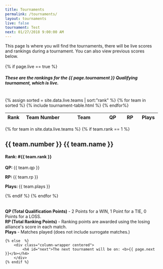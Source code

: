 ```yaml
---
title: Tournaments
permalink: /tournaments/
layout: tournaments
live: false
tournament: Test
next: 01/27/2018 9:00:00 AM
---
```

<div class="column-wrapper">
	This page Is where you will find the tournaments, there will be live scores and rankings during a tournament. You can also view previous scores below.
	<br><br>
	{% if page.live == true %}
		<h5 class="column-wrapper centered">These are the rankings for the {{ page.tournament }} Qualifying tournament, which is live.</h5>
		<br>
		<div class="column-wrapper">
			<div class="grid-x">
				<div class="large-6 shrink cell">
					<table>
						<thead>
							<tr>
								<th width="20" class="centered">Rank</th>
								<th width="150" class="centered">Team Number</th>
								<th width="150" class="centered">Team</th>
								<th width="50" class="centered">QP</th>
								<th width="50" class="centered">RP</th>
								<th width="50" class="centered">Plays</th>
							</tr>
						</thead>
						<tbody>
							{% assign sorted = site.data.live.teams | sort:"rank" %}
							{% for team in sorted %}
								{% include tournament-table.html %}
							{% endfor%}
						</tbody>
					</table>
				</div>
				<div class="large-6 shrink cell">
					{% for team in site.data.live.teams %}
						{% if team.rank == 1 %}
							<h2 class="centered"><strong>{{ team.number }} {{ team.name }}</strong></h2>
							<h4 class="centered"><strong>Rank: </strong>#{{ team.rank }}</h4>
							<p class="centered"><strong>QP: </strong>{{ team.qp }}</p>
							<p class="centered"><strong>RP: </strong>{{ team.rp }}</p>
							<p class="centered"><strong>Plays: </strong>{{ team.plays }}</p>
						{% endif %}
					{% endfor %}
				</div>
			</div>
		</div>
		<br>
		<br>
		<div class="centered">
			<strong>QP (Total Qualification Points)</strong> - 2 Points for a WIN, 1 Point for a TIE, 0 Points for a LOSS.
			<br>
			<strong>RP (Total Ranking Points)</strong> - Ranking points are awarded using the losing alliance's score in each match.
			<br>
			<strong>Plays</strong> - Matches played (does not include surrogate matches.)
		</div>

	{% else  %}
		<div class="column-wrapper centered">
			<h4 id="next">The next tournament will be on: <b>{{ page.next }}</b></h4>
		</div>
	{% endif %}
<br>
<br>